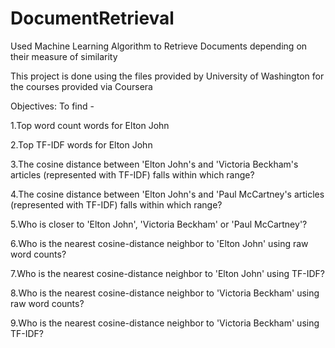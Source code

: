 # DocumentRetrieval
Used Machine Learning Algorithm to Retrieve Documents depending on their measure of similarity

This project is done using the files provided by University of Washington for the courses provided via Coursera

Objectives: To find -

1.Top word count words for Elton John

2.Top TF-IDF words for Elton John

3.The cosine distance between 'Elton John's and 'Victoria Beckham's articles (represented with TF-IDF) falls within which range?

4.The cosine distance between 'Elton John's and 'Paul McCartney's articles (represented with TF-IDF) falls within which range?

5.Who is closer to 'Elton John', 'Victoria Beckham' or 'Paul McCartney'?

6.Who is the nearest cosine-distance neighbor to 'Elton John' using raw word counts?

7.Who is the nearest cosine-distance neighbor to 'Elton John' using TF-IDF?

8.Who is the nearest cosine-distance neighbor to 'Victoria Beckham' using raw word counts?

9.Who is the nearest cosine-distance neighbor to 'Victoria Beckham' using TF-IDF?
